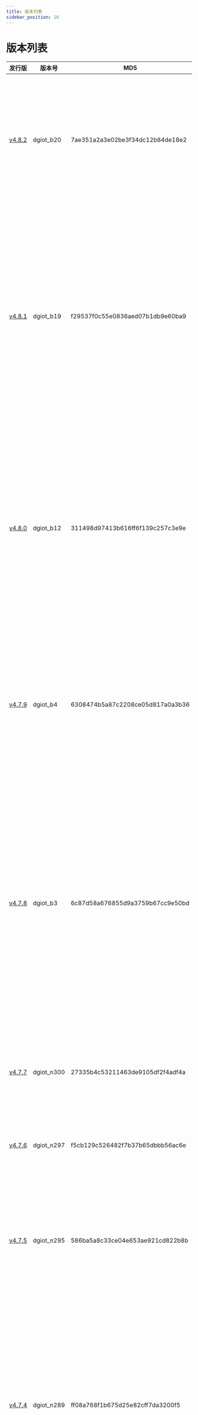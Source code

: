 ```yaml
---
title: 版本列表
sidebar_position: 16
---
```


# 版本列表

| 发行版                                                   | 版本号     | MD5                              | 说明                                                                                                                                                                                                                                                                                                                                                                                                                                                                                                                                                                                                                                                                                                      |
| -------------------------------------------------------- | ---------- | -------------------------------- | --------------------------------------------------------------------------------------------------------------------------------------------------------------------------------------------------------------------------------------------------------------------------------------------------------------------------------------------------------------------------------------------------------------------------------------------------------------------------------------------------------------------------------------------------------------------------------------------------------------------------------------------------------------------------------------------------------- |
| [v4.8.2](https://gitee.com/dgiiot/dgiot/releases/v4.8.2) | dgiot_b20|  7ae351a2a3e02be3f34dc12b84de18e2|功能：<br/>1.分离前端低代码为iotEdit独立模块<br/><br/>优化：<br/>1.修改了factory插件ets缓存的启动方式<br/>2.优化factory插件的业务流程<br/><br/>BUG：<br/>1.修复amis页面实时数据不更新的问题<br/>2.修复历史数据过滤物模型导致显示不明确的问题|
| [v4.8.1](https://gitee.com/dgiiot/dgiot/releases/v4.8.1) | dgiot_b19|  f29537f0c55e0836aed07b1db9e60ba9|功能：<br/>1.dgiot_grpc面向java工程提供设备管理服务以及数据透传服务<br/>2.增加低代码页面中对组态渲染组件，支持菜单绑定大屏视图进行渲染<br/>3.增加部门管理中权限树的更新机制，无需添加菜单后重新登录刷新<br/><br/>优化：<br/>1.优化mqttc桥接功能(提供服务器与服务器之间的mqtt连接)<br/>2.优化部门管理中添加部门的规则<br/><br/>BUG：<br/>1.修复大屏组态结点无法置顶的问题<br/>2.修复设备组态创建后无法编辑的问题<br/>3.修复用户管理中用户无法迁移部门的问题|
| [v4.8.0](https://gitee.com/dgiiot/dgiot/releases/v4.8.0) | dgiot_b12|  311498d97413b616ff6f139c257c3e9e|功能：<br/>1.规则引擎增加非标mqtt转换到标准dlink协议的topic和payload内的字段映射，支持channel，mqtt和dclient三种模式<br/>2.grpc增加java示例工程<br/>3.新增通道商店导出导入功能<br/>4.TD增加TAG，方便标签查询<br/><br/>优化：<br/>1.优化TD批量存库规则<br/><br/>BUG：<br/>1.修复产品详情中选择通道查询类型错误，分页点击无效的问题<br/>2.修复设备管理状态实时更新重新加载表格的问题<br/>3.修复规则管理资源无法修改的问题|
| [v4.7.9](https://gitee.com/dgiiot/dgiot/releases/v4.7.9) | dgiot_b4|  6308474b5a87c2208ce05d817a0a3b36|功能：<br/>1.新增视图的操作日志记录<br/>2.map()函数支持模板替换<br/>3.低代码支持模板替换<br/>4.api订阅支持前处理<br/><br/>优化：<br/>1.优化设备的数据监测页面<br/><br/>BUG：<br/>1.修复工单分页异常的问题<br/>2.修复工单查询为空的问题<br/>|
| [v4.7.8](https://gitee.com/dgiiot/dgiot/releases/v4.7.8) | dgiot_b3|  6c87d58a676855d9a3759b67cc9e50bd|功能：<br/>1.新增基于ChatGPT智能客服<br/>2.新增IP定位框架<br/>3.新增OPCUA原生协议框架<br/>4.新增Bacnet原生协议框架<br/><br/>优化：<br/>1.优化低代码APP，适配手机端<br/>2.优化实时数据前端订阅规则<br/>3.优化存库时的物模型延时规则<br/>4.优化部门绑定表单时的绑定规则<br/><br/>BUG：<br/>1.修复组态订阅过多导致实时数据不更新问题<br/>2.修复设备管理中设备-详情内子设备添加时下拉框选择设备时会消失的问题<br/>3.修复创建产品时选择品类中过滤品类无效的问题<br/>|
| [v4.7.7](https://gitee.com/dgiiot/dgiot/releases/v4.7.7) | dgiot_n300|  27335b4c53211463de9105df2f4adf4a|1.新增小程序场景展示，案例展示<br/>2.新增电表数据块解析功能<br/>3.修复总控台统计数据无法显示<br/>4.修复产品商店样式丢失的异常<br/>5.修复物模型采集策略超时无效的问题|
| [v4.7.6](https://gitee.com/dgiiot/dgiot/releases/v4.7.6) | dgiot_n297|  f5cb129c526482f7b37b65dbbb56ac6e|1.新增米家智能场景<br/>2.新增物联网卡管理功能<br/>3.新增3D数据可视化场景<br/>4.修复低代码文件上传无响应bug<br/>5.优化产品商店显示形式|
| [v4.7.5](https://gitee.com/dgiiot/dgiot/releases/v4.7.5) | dgiot_n295|  586ba5a8c33ce04e653ae921cd822b8b|1.新增低代码场景案例(智慧能耗)<br/>2.新增OTA升级<br/>3.新增移动物联网卡位置定位功能<br/>4.升级TDengine3.0.2.4<br/>5.添加低代码和组态的部门访问权限设置<br/>6.修复个人中心未显示问题<br/>7.修复在原有物模型基础上新增物模型未及时缓存导致数据不存库的问题<br/>8.修复数据为null时平台处理不当的问题|
| [v4.7.4](https://gitee.com/dgiiot/dgiot/releases/v4.7.4) | dgiot_n289|  ff08a768f1b675d25e82cff7da3200f5|1.优化dgiot_parse_server_5.4<br/>2.升级PARSE DASHBOARD 5.0.0<br/>3.增加TOPO时间、实时告警组件<br/>4.TDengine升级3.0.2.1，使用websocket连接，优化插入速度<br/>5.更换前端读取路径到/data/dgiot/nginx/html<br/>6.完善低代码案例(智慧农业)<br/>7.修复网关子设备的任务采集频率问题<br/>8.修复modbus下发的数据限制<br/>9.修复前端文件install时文件缺失的问题<br/>10.修复低代码设备树的部门切换无效的问题|
| [v4.7.3](https://gitee.com/dgiiot/dgiot/releases/v4.7.3) | dgiot_n276|  b6fd5fa79a0765837bbb825102f590bf|1.优化百度地图定位偏差大<br/>2.parse_server升级5.0<br/>3.添加菜单绑定低代码<br/>4.添加低代码案例(智慧水务和远程检测)<br/>5.添加低代码的组织树和设备树功能<br/>6.添加低代码的单个设备一体化导航功能<br/>7.优化低代码权限设计支持按场景导出整站功能|
| [v4.7.2](https://gitee.com/dgiiot/dgiot/releases/v4.7.2) | dgiot_n267|  b6fd5fa79a0765837bbb825102f590bf|1.修复规则引擎中配置为"="时无法创建的问题<br/>2.修复告警恢复时平台无响应的问题<br/>3.修复设备迁移缓存不及时的问题<br/>4.优化设备告警信息所属权限<br/>5.优化mock通道<br/>6.新增串口通信客户端<br/>7.新增邮箱推送功能|
| [v4.7.1](https://gitee.com/dgiiot/dgiot/releases/v4.7.1) | dgiot_n262|  1ba6e447317d0a3def2adcf9aa49c831|1.增加了首页大屏屏幕对组态的自适应<br/>2.添加了大屏中产品，设备，告警，工单状态统计卡片<br/>3.添加了地图组件，内含设备位置情况，设备实时数据详情，设备的工业组态<br/>4.数字工厂增加物料申请功能<br/>5.添加grpc_python通道，调用python程序<br/>6.发布dgiot docker版本部署|
| [v4.7.0](https://gitee.com/dgiiot/dgiot/releases/v4.7.0) | dgiot_n259|  c93eef482ae9e75bb512a75a101d520f|1.全面优化全站低代码，支持动态配置菜单和动态添加amis表单<br/>2.增加mqtt连接taos<br/>3.增加mock模拟数据<br/>4.修复mqtt桥接出现的bug<br/>5.修复图片上传功能g<br/>6.优化不使用字段|
| [v4.6.3](https://gitee.com/dgiiot/dgiot/releases/v4.6.3) | dgiot_n248|  99097ea5f57d84558fafbe0f7e8904a3|1.dgiot_parse_server升级到5.0<br/>2.增加全站低代码，支持动态配置菜单和动态添加amis表单<br/>3.数字工厂增加排班，人员管理，完成全站低代码切换<br/>4.云打印支持通过组态动态配置打印标签模板|
| [v4.6.2](https://gitee.com/dgiiot/dgiot/releases/v4.6.2) | dgiot_n238|  99097ea5f57d84558fafbe0f7e8904a3|1.修复产品物模型页面部分组件可能失效的问题<br/>2.优化平台部分字段功能一致但描述不一致的问题<br/>3.优化下发打印功能<br/>4.优化短信模板可使用的字段<br/>5.新增可修改总控台底图功能<br/>6.新增打印机资源通道|
| [v4.6.1](https://gitee.com/dgiiot/dgiot/releases/v4.6.1) | dgiot_n234|  5def10e33d5f5b7fabd362249a58f36b|1.修复用户管理转岗无反应的问题<br/>2.修复部门存为模板后模板无法使用的问题<br/>3.优化用户管理列表<br/>4.优化平台部分字段功能一致但描述不一致的问题<br/>5.优化uniapp接口(用于拍照/扫码)<br/>6.优化云运维下子菜单以及子菜单页面<br/>7.总控台新增告警/工单组件<br/>8.新增个人中心-平台设置-总控台大屏字段(输入0:底图为地图；输入1:底图为体验图)|
| [v4.6.0](https://gitee.com/dgiiot/dgiot/releases/v4.6.0) | dgiot_n229|  8431e1d68463ce81e96a758e684fe9b1|1.修复物模型部分数据类型相关问题<br/>2.修复产品编辑页面无法编辑的问题<br/>3.修复产品无组态时无法使用的问题<br/>4.修复组态删除底图后无法使用的问题<br/>5.修复应用管理<br/>6.优化产品详情内筛选框格式<br/>7.优化平台部分字段功能一致但描述不一致的问题<br/>8.组态添加统计饼图以及告警滚屏组件<br/>9.开放短信告警联动功能|
| [v4.5.9](https://gitee.com/dgiiot/dgiot/releases/v4.5.9) | dgiot_n224|  e4bd445980ce311270a4d4052115ab2d|1.修复产品详情内物模型配置页面问题<br/>2.修复登陆界面显示问题<br/>3.修复通道管理编辑页面<br/>4.优化modbusTCP设备通过modbusc通道上传.csv表格进行创建设备<br/>5.优化组态使用<br/>6.优化TOPO缓存<br/>7.新增云系统→通知管理，可以配置短信、邮箱(之后将开放告警关联)<br/>8.windows版本pg代替TD(原名称不变在TD通道点击编辑修改指定操作系统为windows)<br/>9.修复dgiot_app适配问题|
| [v4.5.8](https://gitee.com/dgiiot/dgiot/releases/v4.5.8) | dgiot_n217|  100a4ad18470b83fe90edb29f8acf7ca|1.支持modbusTCP设备通过modbusc通道上传.csv表格进行创建设备<br/>2.产品组态控件添加编辑<br/>3.修复设备上线平台不在线的问题<br/>4.修复设备面板数据不实时更新<br/>5.修复产品详情内设备管理界面无法编辑的问题<br/>6.发布windows一键部署体验版<br/>7.适配安卓app|
| [v4.5.7](https://gitee.com/dgiiot/dgiot/releases/v4.5.7) | dgiot_n216|  2ba8b606d598adf2a7c0b2fad114b300|1.mqtt添加OPC处理<br/>2.云检测修复<br/>3.总控台设备地图点击跳转<br/>4.小程序版本升级<br/>5.修复配置同步<br/>6.发布dgiot手机端app|
| [v4.5.6](https://gitee.com/dgiiot/dgiot/releases/v4.5.6) | dgiot_n210|  1e07120c13edb490a4a9e06358ec3d35|1.设备经纬度优化<br/>2.告警规则界面化修复<br/>3.告警中心“查看”匹配低代码<br/>4.物模型数据存储优化## 部署支持列表
| [v4.5.5](https://gitee.com/dgiiot/dgiot/releases/v4.5.5) | dgiot_n206 | 63ede62183ec67827ae7b5aef4cc1901 | 1.组态编辑 bug 修复(修复组态绑定物模型、修复组态物模型回显)<br/>2.组态显示 bug 修复(修复低代码控件显示对应实时数据，修复实时数据显示单位)<br/>3.修复分页组件联动功能(告警中心、产品管理、设备管理、通道管理)<br/>4.物模型添加是否展示功能<br/>5.手动新建设备默认在线状态(之前手动创建为离线状态)<br/>6.合并设备管理与设备列表，名称还为设备管理<br/>7.dgiot_device 缓存优化                                                                                                                                                                                                                                                                                                                               |                                                                                                                                                                                                                                                                                                                                                                                                                                                                                                                                                                                                                                                        |
| [v4.5.4](https://gitee.com/dgiiot/dgiot/tree/v4.5.4)     | dgiot_n184 | 963afd492685c5c5cd14a52b072f17b4 | 1、dgiot_dlink topic 指令统一规范<br/>2、dgiot_client 统一管理<br/>3、dgiot_task 指令任务流程优化<br/>4、设备管理页面优化，（设备状态，地理位置，实时数据，设备信息，设备控制）<br/>5.组态设计/预览拆分<br/>6.新增压测云栏目<br/>7.优化用户低代码设计<br/>8.历史数据统计                                                                                                                                                                                                                                                                                                                                                                                                                                  |
| [v4.5.3](https://gitee.com/dgiiot/dgiot/releases/v4.5.3) | dgiot_n139 | 3da7c2e4929259d3c3c023f67f8bb979 | 1. parse 订阅功能, 实现配置联动功能，如产品设备缓存，td 库表字段自动变更等 <br/>2. 适配百度 amis 整套 api，支持 json 多级 merge，低代码适配更简单 <br/>3. 物模型属性上报，与规则引擎联动产生设备告警，并推送到消息通知通道（支持小程序，短信，邮件等） <br/>4. 通过产品卡片展示组态/低代码/字典等功能，并展示产品下设备在/离线，开/关机等统计功能，设备管理添加 <br/>5. 新增设备会自动添加动态表单大屏，设备组态示例，设备列表中增加设备位置，设备状态自动同步缓存表，支持低代码下发设备配置<br/>6. 删除部分多余的 api，并添加 swaggeer 树结构 <br/>7. dlink 协议增加 mqtt 设备接入，并打通从设备到用户侧全流程的鉴权和消息路由<br/>8. 修复上个版本因物模型支持动态协议电表设备和 mqtt 设备接入失败等 bug |
| [v4.5.1](https://gitee.com/dgiiot/dgiot/releases/v4.5.1) | dgiot_n99  | 2db7806c1bdb7eb5fddbb460af94f285 | 1、城市建筑消防协议 GB26875;<br/>2、物模型动态协议;<br/>3、HTTPC 客户端桥接通道;<br/>4、MQTTC 客户端桥接通道;<br/>5、UDPC 客户端桥接通道;<br/>6、TCPC 客户端桥接通道;<br/>7、MYSQL 采集通道                                                                                                                                                                                                                                                                                                                                                                                                                                                                                                               |
| [v4.5.0](https://gitee.com/dgiiot/dgiot/releases/v4.5.0) | dgiot_n62  | 71e0211861b647b1c6816ce81f26f52f | 更新了物模型和物模型的配置界面，集成了数据字典，开放了 DLT645，DLT376，DLINK 协议，支持 DLT645 和 DLT376 电表接入，可以通过低代码平台对 dgiot 进行二次开发了                                                                                                                                                                                                                                                                                                                                                                                                                                                                                                                                              |
| [v4.4.9](https://gitee.com/dgiiot/dgiot/releases/v4.4.9) | dgiot_n33  | 26599c0d5d94575bd1b04109aba3b1cb | 组态增加了低代码控制功能，在云函数添加了低代码的管理界面                                                                                                                                                                                                                                                                                                                                                                                                                                                                                                                                                                                                                                                  |
| [v4.4.8](https://gitee.com/dgiiot/dgiot/releases/v4.4.8) | dgiot_280  | 642cb947f7d69e29029a20bb184883d7 | 优化了前端加载资源，修复了组态 bug                                                                                                                                                                                                                                                                                                                                                                                                                                                                                                                                                                                                                                                                        |
| [v4.4.7](https://gitee.com/dgiiot/dgiot/releases/v4.4.7) | dgiot_254  | b70d95592f0a65c8ba896e451e892ccc | 区分开发角色和运维角色，优化了平台的功能菜单，优化了平台的打开速度，开放了云检测的检测任务                                                                                                                                                                                                                                                                                                                                                                                                                                                                                                                                                                                                                |
| [v4.4.6](https://gitee.com/dgiiot/dgiot/releases/v4.4.6) | dgiot_187  | 8141f4a429cb7076477ca5f1980de42f | 修复组态保存问题，修复设备地理位置修改后实时显示的问题，增加了对天翼云的支持                                                                                                                                                                                                                                                                                                                                                                                                                                                                                                                                                                                                                              |
| [v4.4.5](https://gitee.com/dgiiot/dgiot/releases/v4.4.5) | dgiot_156  | 8c2fba6120d3c2f9a92ad9813275adc6 | 增加了 OPC/modbus/mqtt/电表，四种类型的设备接入                                                                                                                                                                                                                                                                                                                                                                                                                                                                                                                                                                                                                                                           |




    

